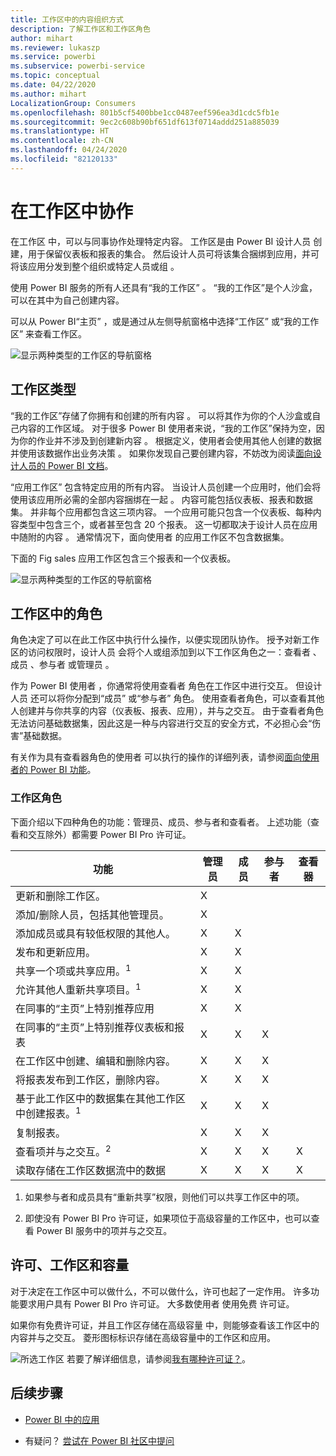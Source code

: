 ```yaml
---
title: 工作区中的内容组织方式
description: 了解工作区和工作区角色
author: mihart
ms.reviewer: lukaszp
ms.service: powerbi
ms.subservice: powerbi-service
ms.topic: conceptual
ms.date: 04/22/2020
ms.author: mihart
LocalizationGroup: Consumers
ms.openlocfilehash: 801b5cf5400bbe1cc0487eef596ea3d1cdc5fb1e
ms.sourcegitcommit: 9ec2c608b90bf651df613f0714addd251a885039
ms.translationtype: HT
ms.contentlocale: zh-CN
ms.lasthandoff: 04/24/2020
ms.locfileid: "82120133"
---
```

# <a name="collaborate-in-workspaces"></a>在工作区中协作

 在工作区  中，可以与同事协作处理特定内容。 工作区是由 Power BI 设计人员  创建，用于保留仪表板和报表的集合。 然后设计人员可将该集合捆绑到应用，并可将该应用分发到整个组织或特定人员或组  。 

 使用 Power BI 服务的所有人还具有“我的工作区”  。  “我的工作区”是个人沙盒，可以在其中为自己创建内容。

 可以从 Power BI“主页”  ，或是通过从左侧导航窗格中选择“工作区”  或“我的工作区”  来查看工作区。

 ![显示两种类型的工作区的导航窗格](media/end-user-workspaces/power-bi-home.png)

## <a name="types-of-workspaces"></a>工作区类型
“我的工作区”存储了你拥有和创建的所有内容  。 可以将其作为你的个人沙盒或自己内容的工作区域。 对于很多 Power BI 使用者来说，“我的工作区”保持为空，因为你的作业并不涉及到创建新内容   。 根据定义，使用者会使用其他人创建的数据并使用该数据作出业务决策  。 如果你发现自己要创建内容，不妨改为阅读[面向设计人员的 Power BI 文档](../create-reports/index.yml)。

“应用工作区”  包含特定应用的所有内容。 当设计人员创建一个应用时，他们会将使用该应用所必需的全部内容捆绑在一起  。 内容可能包括仪表板、报表和数据集。 并非每个应用都包含这三项内容。 一个应用可能只包含一个仪表板、每种内容类型中包含三个，或者甚至包含 20 个报表。 这一切都取决于设计人员在应用中随附的内容  。 通常情况下，面向使用者  的应用工作区不包含数据集。

下面的 Fig sales 应用工作区包含三个报表和一个仪表板。 

![显示两种类型的工作区的导航窗格](media/end-user-workspaces/power-bi-app-workspace.png)

## <a name="roles-in-the-workspaces"></a>工作区中的角色

角色决定了可以在此工作区中执行什么操作，以便实现团队协作。  授予对新工作区的访问权限时，设计人员  会将个人或组添加到以下工作区角色之一：查看者  、成员  、参与者  或管理员  。 


作为 Power BI 使用者  ，你通常将使用查看者  角色在工作区中进行交互。 但设计人员  还可以将你分配到“成员”  或“参与者”  角色。 使用查看者角色，可以查看其他人创建并与你共享的内容（仪表板、报表、应用），并与之交互。 由于查看者角色无法访问基础数据集，因此这是一种与内容进行交互的安全方式，不必担心会“伤害”基础数据。


有关作为具有查看器角色的使用者  可以执行的操作的详细列表，请参阅[面向使用者的 Power BI 功能](end-user-features.md)。


### <a name="workspace-roles"></a>工作区角色
下面介绍以下四种角色的功能：管理员、成员、参与者和查看者。 上述功能（查看和交互除外）都需要 Power BI Pro 许可证。

|功能   | 管理员  | 成员  | 参与者  | 查看器 |
|---|---|---|---|---|
| 更新和删除工作区。  | X  |   |   |   | 
| 添加/删除人员，包括其他管理员。  | X  |   |   |   |
| 添加成员或具有较低权限的其他人。  |  X | X  |   |   |
| 发布和更新应用。 |  X | X  |   |   |
| 共享一个项或共享应用。<sup>1</sup> |  X | X  |   |   |
| 允许其他人重新共享项目。<sup>1</sup> |  X | X  |   |   |
| 在同事的“主页”上特别推荐应用 |  X | X  |   |   |
| 在同事的“主页”上特别推荐仪表板和报表 |  X | X  | X |   |
| 在工作区中创建、编辑和删除内容。  |  X | X  | X  |   |
| 将报表发布到工作区，删除内容。  |  X | X  | X  |   |
| 基于此工作区中的数据集在其他工作区中创建报表。<sup>1</sup> |  X | X  | X  |   |
| 复制报表。 | X | X | X |  |
| 查看项并与之交互。<sup>2</sup> |  X | X  | X  | X  |
| 读取存储在工作区数据流中的数据 | X | X | X | X |

1. 如果参与者和成员具有“重新共享”权限，则他们可以共享工作区中的项。

2. 即使没有 Power BI Pro 许可证，如果项位于高级容量的工作区中，也可以查看 Power BI 服务中的项并与之交互。

## <a name="licensing-workspaces-and-capacity"></a>许可、工作区和容量
对于决定在工作区中可以做什么，不可以做什么，许可也起了一定作用。 许多功能要求用户具有 Power BI Pro  许可证。 大多数使用者  使用免费  许可证。 

如果你有免费许可证，并且工作区存储在高级容量  中，则能够查看该工作区中的内容并与之交互。 菱形图标标识存储在高级容量中的工作区和应用。

![所选工作区](media/end-user-workspaces/power-bi-diamond.png) 若要了解详细信息，请参阅[我有哪种许可证？](end-user-license.md)。



## <a name="next-steps"></a>后续步骤
* [Power BI 中的应用](end-user-apps.md)    

* 有疑问？ [尝试在 Power BI 社区中提问](https://community.powerbi.com/)

